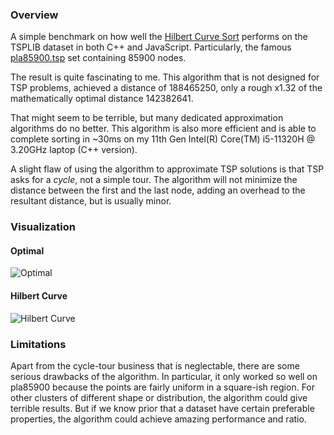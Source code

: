 ### Overview

A simple benchmark on how well the
[Hilbert Curve Sort](https://github.com/wavim/hilbert-curve-sort) performs on the TSPLIB
dataset in both C++ and JavaScript. Particularly, the famous [pla85900.tsp](pla85900.tsp) set
containing 85900 nodes.

The result is quite fascinating to me. This algorithm that is not designed for TSP problems,
achieved a distance of 188465250, only a rough x1.32 of the mathematically optimal
distance 142382641.

That might seem to be terrible, but many dedicated approximation algorithms do no better. This
algorithm is also more efficient and is able to complete sorting in ~30ms on my 11th Gen Intel(R)
Core(TM) i5-11320H @ 3.20GHz laptop (C++ version).

A slight flaw of using the algorithm to approximate TSP solutions is that TSP asks for a _cycle_,
not a simple tour. The algorithm will not minimize the distance between the first and the last node,
adding an overhead to the resultant distance, but is usually minor.

### Visualization

#### Optimal

![Optimal](assets/pla85900_optimal.png)

#### Hilbert Curve

![Hilbert Curve](assets/pla85900_hilbert_curve.png)

### Limitations

Apart from the cycle-tour business that is neglectable, there are some serious drawbacks of the
algorithm. In particular, it only worked so well on pla85900 because the points are fairly uniform
in a square-ish region. For other clusters of different shape or distribution, the algorithm could
give terrible results. But if we know prior that a dataset have certain preferable properties, the
algorithm could achieve amazing performance and ratio.

